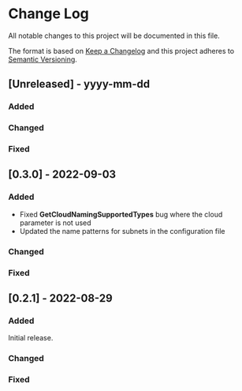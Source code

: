 
# Change Log
All notable changes to this project will be documented in this file.

The format is based on [Keep a Changelog](http://keepachangelog.com/)
and this project adheres to [Semantic Versioning](http://semver.org/).

## [Unreleased] - yyyy-mm-dd


### Added

### Changed

### Fixed

## [0.3.0] - 2022-09-03


### Added

* Fixed **GetCloudNamingSupportedTypes** bug where the cloud parameter is not used
* Updated the name patterns for subnets in the configuration file

### Changed


### Fixed

## [0.2.1] - 2022-08-29


### Added

Initial release.

### Changed


### Fixed
